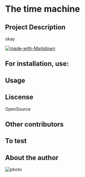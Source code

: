 
# The time machine

## Project Description

okay

[![made-with-Markdown](https://img.shields.io/badge/Made%20with-Markdown-1f425f.svg)](http://commonmark.org)
## For installation, use:



## Usage


## Liscense
OpenSource

## Other contributors


## To test


## About the author
![photo](https://avatars2.githubusercontent.com/u/56407775?v=4) 